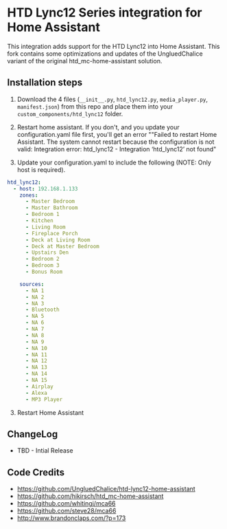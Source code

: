 # HTD Lync12 Series integration for Home Assistant

This integration adds support for the HTD Lync12 into Home Assistant. This fork contains some optimizations and updates of the UngluedChalice variant of the original htd_mc-home-assistant solution.

## Installation steps

1. Download the 4 files (`__init__.py`, `htd_lync12.py`, `media_player.py`, `manifest.json`) from this repo and place them into your `custom_components/htd_lync12` folder.

2. Restart home assistant. If you don't, and you update your configuration.yaml file first, you'll get an error ""Failed to restart Home Assistant. The system cannot restart because the configuration is not valid: Integration error: htd_lync12 - Integration ‘htd_lync12’ not found"

3. Update your configuration.yaml to include the following (NOTE: Only host is required).
```yaml
htd_lync12:
  - host: 192.168.1.133
    zones:
      - Master Bedroom
      - Master Bathroom
      - Bedroom 1
      - Kitchen
      - Living Room
      - Fireplace Porch
      - Deck at Living Room
      - Deck at Master Bedroom
      - Upstairs Den
      - Bedroom 2
      - Bedroom 3
      - Bonus Room

    sources:
      - NA 1
      - NA 2
      - NA 3
      - Bluetooth
      - NA 5
      - NA 6
      - NA 7
      - NA 8
      - NA 9
      - NA 10
      - NA 11
      - NA 12
      - NA 13
      - NA 14
      - NA 15
      - Airplay
      - Alexa
      - MP3 Player
```
3. Restart Home Assistant


## ChangeLog
- TBD - Intial Release


## Code Credits
- https://github.com/UngluedChalice/htd-lync12-home-assistant
- https://github.com/hikirsch/htd_mc-home-assistant
- https://github.com/whitingj/mca66
- https://github.com/steve28/mca66
- http://www.brandonclaps.com/?p=173
